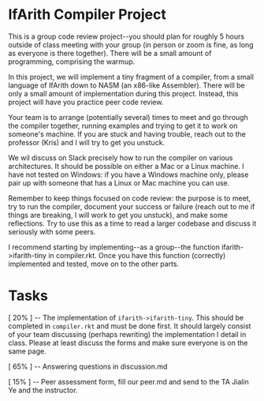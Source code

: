 # IfArith Compiler Project

This is a group code review project--you should plan for roughly 5
hours outside of class meeting with your group (in person or zoom is
fine, as long as everyone is there together). There will be a small
amount of programming, comprising the warmup.

In this project, we will implement a tiny fragment of a compiler, from
a small language of IfArith down to NASM (an x86-like
Assembler). There will be only a small amount of implementation during
this project. Instead, this project will have you practice peer code
review.

Your team is to arrange (potentially several) times to meet and go
through the compiler together, running examples and trying to get it
to work on someone's machine. If you are stuck and having trouble,
reach out to the professor (Kris) and I will try to get you unstuck.

We wil discuss on Slack precisely how to run the compiler on various
architectures. It should be possible on either a Mac or a Linux
machine. I have not tested on Windows: if you have a Windows machine
only, please pair up with someone that has a Linux or Mac machine you
can use.

Remember to keep things focused on code review: the purpose is to
meet, try to run the compiler, document your success or failure (reach
out to me if things are breaking, I will work to get you unstuck), and
make some reflections. Try to use this as a time to read a larger
codebase and discuss it seriously with some peers.

I recommend starting by implementing--as a group--the function
ifarith->ifarith-tiny in compiler.rkt. Once you have this function
(correctly) implemented and tested, move on to the other parts.

# Tasks

[ 20% ] -- The implementation of `ifarith->ifarith-tiny`. This should
be completed in `compiler.rkt` and must be done first. It should
largely consist of your team discussing (perhaps rewriting) the
implementation I detail in class. Please at least discuss the forms
and make sure everyone is on the same page.

[ 65% ] -- Answering questions in discussion.md

[ 15% ] -- Peer assessment form, fill our peer.md and send to the TA
Jialin Ye and the instructor.
